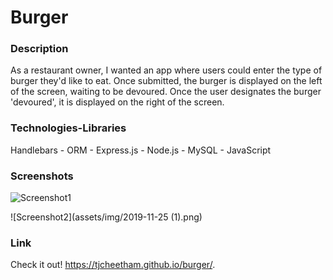 # Burger

### Description
As a restaurant owner, I wanted an app where users could enter the type of burger they'd like to eat. Once submitted, the burger is displayed on the left of the screen, waiting to be devoured. Once the user designates the burger 'devoured', it is displayed on the right of the screen.

### Technologies-Libraries
Handlebars - ORM - Express.js - Node.js - MySQL - JavaScript

### Screenshots

![Screenshot1](assets/img/2019-11-25.png)

![Screenshot2](assets/img/2019-11-25 (1).png)

### Link
Check it out!
https://tjcheetham.github.io/burger/.

